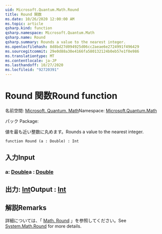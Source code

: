 ```yaml
---
uid: Microsoft.Quantum.Math.Round
title: Round 関数
ms.date: 10/26/2020 12:00:00 AM
ms.topic: article
qsharp.kind: function
qsharp.namespace: Microsoft.Quantum.Math
qsharp.name: Round
qsharp.summary: Rounds a value to the nearest integer.
ms.openlocfilehash: 8d8bd27d094925d06cc2aeae6e2724991f496429
ms.sourcegitcommit: 29e0d88a30e4166fa580132124b0eb57e1f0e986
ms.translationtype: MT
ms.contentlocale: ja-JP
ms.lasthandoff: 10/27/2020
ms.locfileid: "92720391"
---
```

# <a name="round-function"></a><span data-ttu-id="adf05-102">Round 関数</span><span class="sxs-lookup"><span data-stu-id="adf05-102">Round function</span></span>

<span data-ttu-id="adf05-103">名前空間: [Microsoft. Quantum. Math](xref:Microsoft.Quantum.Math)</span><span class="sxs-lookup"><span data-stu-id="adf05-103">Namespace: [Microsoft.Quantum.Math](xref:Microsoft.Quantum.Math)</span></span>

<span data-ttu-id="adf05-104">パック [](https://nuget.org/packages/)</span><span class="sxs-lookup"><span data-stu-id="adf05-104">Package: [](https://nuget.org/packages/)</span></span>


<span data-ttu-id="adf05-105">値を最も近い整数に丸めます。</span><span class="sxs-lookup"><span data-stu-id="adf05-105">Rounds a value to the nearest integer.</span></span>

```qsharp
function Round (a : Double) : Int
```


## <a name="input"></a><span data-ttu-id="adf05-106">入力</span><span class="sxs-lookup"><span data-stu-id="adf05-106">Input</span></span>

### <a name="a--double"></a><span data-ttu-id="adf05-107">a: [Double](xref:microsoft.quantum.lang-ref.double)</span><span class="sxs-lookup"><span data-stu-id="adf05-107">a : [Double](xref:microsoft.quantum.lang-ref.double)</span></span>





## <a name="output--int"></a><span data-ttu-id="adf05-108">出力: [Int](xref:microsoft.quantum.lang-ref.int)</span><span class="sxs-lookup"><span data-stu-id="adf05-108">Output : [Int](xref:microsoft.quantum.lang-ref.int)</span></span>



## <a name="remarks"></a><span data-ttu-id="adf05-109">解説</span><span class="sxs-lookup"><span data-stu-id="adf05-109">Remarks</span></span>

<span data-ttu-id="adf05-110">詳細については、「 [Math. Round](https://docs.microsoft.com/dotnet/api/system.math.round) 」を参照してください。</span><span class="sxs-lookup"><span data-stu-id="adf05-110">See [System.Math.Round](https://docs.microsoft.com/dotnet/api/system.math.round) for more details.</span></span>